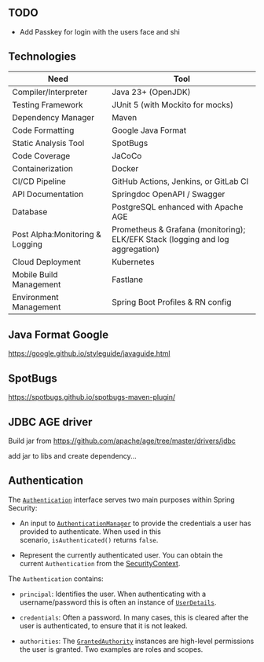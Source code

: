 
## TODO
- Add Passkey for login with the users face and shi

## Technologies

| Need                            | Tool                                                                           |
| ------------------------------- | ------------------------------------------------------------------------------ |
| Compiler/Interpreter            | Java 23+ (OpenJDK)                                                             |
| Testing Framework               | JUnit 5 (with Mockito for mocks)                                               |
| Dependency Manager              | Maven                                                                          |
| Code Formatting                 | Google Java Format                                                             |
| Static Analysis Tool            | SpotBugs                                                                       |
| Code Coverage                   | JaCoCo                                                                         |
| Containerization                | Docker                                                                         |
| CI/CD Pipeline                  | GitHub Actions, Jenkins, or GitLab CI                                          |
| API Documentation               | Springdoc OpenAPI / Swagger                                                    |
| Database                        | PostgreSQL enhanced with Apache AGE                                            |
| Post Alpha:Monitoring & Logging | Prometheus & Grafana (monitoring); ELK/EFK Stack (logging and log aggregation) |
| Cloud Deployment                | Kubernetes                                                                     |
| Mobile Build Management         | Fastlane                                                                       |
| Environment Management          | Spring Boot Profiles & RN config                                               |

## Java Format Google

https://google.github.io/styleguide/javaguide.html

## SpotBugs
https://spotbugs.github.io/spotbugs-maven-plugin/

## JDBC AGE driver

Build jar from https://github.com/apache/age/tree/master/drivers/jdbc

add jar to libs and create dependency...

## Authentication

The [`Authentication`](https://docs.spring.io/spring-security/reference/api/java/org/springframework/security/core/Authentication.html) interface serves two main purposes within Spring Security:

- An input to [`AuthenticationManager`](https://docs.spring.io/spring-security/reference/servlet/authentication/architecture.html#servlet-authentication-authenticationmanager) to provide the credentials a user has provided to authenticate. When used in this scenario, `isAuthenticated()` returns `false`.
    
- Represent the currently authenticated user. You can obtain the current `Authentication` from the [SecurityContext](https://docs.spring.io/spring-security/reference/servlet/authentication/architecture.html#servlet-authentication-securitycontext).
    

The `Authentication` contains:

- `principal`: Identifies the user. When authenticating with a username/password this is often an instance of [`UserDetails`](https://docs.spring.io/spring-security/reference/servlet/authentication/passwords/user-details.html#servlet-authentication-userdetails).
    
- `credentials`: Often a password. In many cases, this is cleared after the user is authenticated, to ensure that it is not leaked.
    
- `authorities`: The [`GrantedAuthority`](https://docs.spring.io/spring-security/reference/servlet/authentication/architecture.html#servlet-authentication-granted-authority) instances are high-level permissions the user is granted. Two examples are roles and scopes.